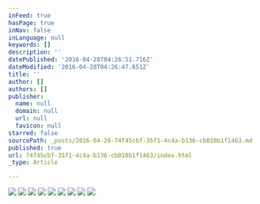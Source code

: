 ```yaml
---
inFeed: true
hasPage: true
inNav: false
inLanguage: null
keywords: []
description: ''
datePublished: '2016-04-28T04:26:51.716Z'
dateModified: '2016-04-28T04:26:47.651Z'
title: ''
author: []
authors: []
publisher:
  name: null
  domain: null
  url: null
  favicon: null
starred: false
sourcePath: _posts/2016-04-28-74f45cbf-35f1-4c4a-b136-cb010b1f1463.md
published: true
url: 74f45cbf-35f1-4c4a-b136-cb010b1f1463/index.html
_type: Article

---
```

![](https://the-grid-user-content.s3-us-west-2.amazonaws.com/8a7aec0d-19a2-49b5-b13d-d3a768ad3ddc.png)
![](https://the-grid-user-content.s3-us-west-2.amazonaws.com/d9464005-849e-4fae-b858-a190aa24f326.png)
![](https://the-grid-user-content.s3-us-west-2.amazonaws.com/cb5a5586-1fe4-4dc2-a273-a75e74c8898b.png)
![](https://the-grid-user-content.s3-us-west-2.amazonaws.com/1b2f8e58-cfd9-438a-9ab6-f3849a486107.png)
![](https://the-grid-user-content.s3-us-west-2.amazonaws.com/f81ed1ee-0461-4a5c-b2c5-ab6e06e548f7.png)
![](https://the-grid-user-content.s3-us-west-2.amazonaws.com/5872737f-5c26-4208-aaa2-26693bffc9c9.png)
![](https://the-grid-user-content.s3-us-west-2.amazonaws.com/52ab36b3-af7c-4c6f-bf1e-159d605d8255.png)
![](https://the-grid-user-content.s3-us-west-2.amazonaws.com/c5da650f-406a-407f-b681-c18e1382a438.png)
![](https://the-grid-user-content.s3-us-west-2.amazonaws.com/eb04f58a-c086-49fb-8057-269756a592e6.png)